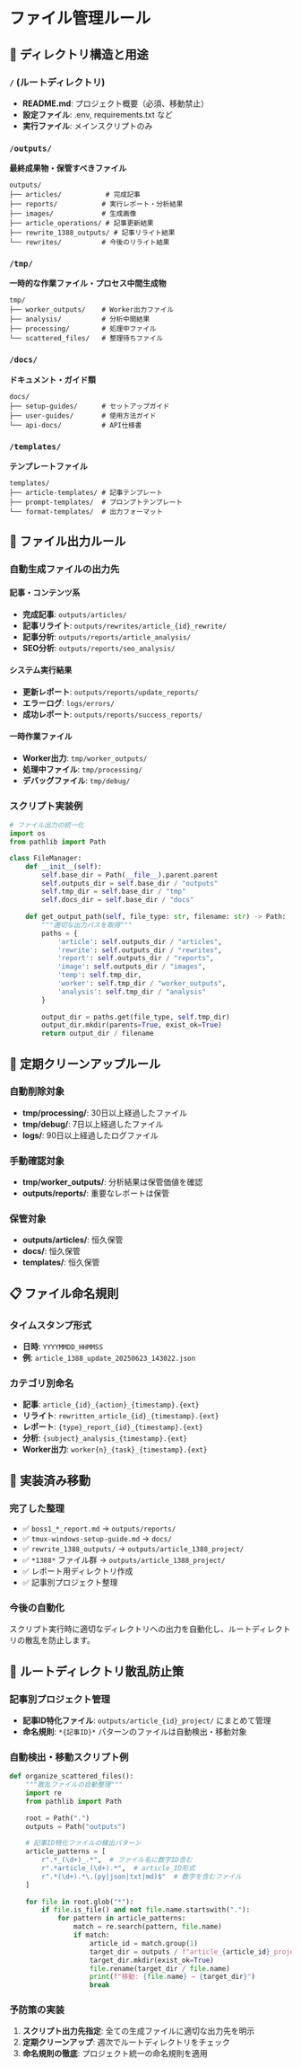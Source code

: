 # ファイル管理ルール

## 📂 ディレクトリ構造と用途

### `/` (ルートディレクトリ)
- **README.md**: プロジェクト概要（必須、移動禁止）
- **設定ファイル**: .env, requirements.txt など
- **実行ファイル**: メインスクリプトのみ

### `/outputs/`
**最終成果物・保管すべきファイル**
```
outputs/
├── articles/           # 完成記事
├── reports/           # 実行レポート・分析結果
├── images/            # 生成画像
├── article_operations/ # 記事更新結果
├── rewrite_1388_outputs/ # 記事リライト結果
└── rewrites/          # 今後のリライト結果
```

### `/tmp/`
**一時的な作業ファイル・プロセス中間生成物**
```
tmp/
├── worker_outputs/    # Worker出力ファイル
├── analysis/          # 分析中間結果
├── processing/        # 処理中ファイル
└── scattered_files/   # 整理待ちファイル
```

### `/docs/`
**ドキュメント・ガイド類**
```
docs/
├── setup-guides/      # セットアップガイド
├── user-guides/       # 使用方法ガイド
└── api-docs/          # API仕様書
```

### `/templates/`
**テンプレートファイル**
```
templates/
├── article-templates/ # 記事テンプレート
├── prompt-templates/  # プロンプトテンプレート
└── format-templates/  # 出力フォーマット
```

## 🔄 ファイル出力ルール

### 自動生成ファイルの出力先

#### 記事・コンテンツ系
- **完成記事**: `outputs/articles/`
- **記事リライト**: `outputs/rewrites/article_{id}_rewrite/`
- **記事分析**: `outputs/reports/article_analysis/`
- **SEO分析**: `outputs/reports/seo_analysis/`

#### システム実行結果
- **更新レポート**: `outputs/reports/update_reports/`
- **エラーログ**: `logs/errors/`
- **成功レポート**: `outputs/reports/success_reports/`

#### 一時作業ファイル
- **Worker出力**: `tmp/worker_outputs/`
- **処理中ファイル**: `tmp/processing/`
- **デバッグファイル**: `tmp/debug/`

### スクリプト実装例

```python
# ファイル出力の統一化
import os
from pathlib import Path

class FileManager:
    def __init__(self):
        self.base_dir = Path(__file__).parent.parent
        self.outputs_dir = self.base_dir / "outputs"
        self.tmp_dir = self.base_dir / "tmp"
        self.docs_dir = self.base_dir / "docs"
    
    def get_output_path(self, file_type: str, filename: str) -> Path:
        """適切な出力パスを取得"""
        paths = {
            'article': self.outputs_dir / "articles",
            'rewrite': self.outputs_dir / "rewrites",
            'report': self.outputs_dir / "reports", 
            'image': self.outputs_dir / "images",
            'temp': self.tmp_dir,
            'worker': self.tmp_dir / "worker_outputs",
            'analysis': self.tmp_dir / "analysis"
        }
        
        output_dir = paths.get(file_type, self.tmp_dir)
        output_dir.mkdir(parents=True, exist_ok=True)
        return output_dir / filename
```

## 🧹 定期クリーンアップルール

### 自動削除対象
- **tmp/processing/**: 30日以上経過したファイル
- **tmp/debug/**: 7日以上経過したファイル
- **logs/**: 90日以上経過したログファイル

### 手動確認対象
- **tmp/worker_outputs/**: 分析結果は保管価値を確認
- **outputs/reports/**: 重要なレポートは保管

### 保管対象
- **outputs/articles/**: 恒久保管
- **docs/**: 恒久保管
- **templates/**: 恒久保管

## 📋 ファイル命名規則

### タイムスタンプ形式
- **日時**: `YYYYMMDD_HHMMSS`
- **例**: `article_1388_update_20250623_143022.json`

### カテゴリ別命名
- **記事**: `article_{id}_{action}_{timestamp}.{ext}`
- **リライト**: `rewritten_article_{id}_{timestamp}.{ext}`
- **レポート**: `{type}_report_{id}_{timestamp}.{ext}`
- **分析**: `{subject}_analysis_{timestamp}.{ext}`
- **Worker出力**: `worker{n}_{task}_{timestamp}.{ext}`

## 🚀 実装済み移動

### 完了した整理
- ✅ `boss1_*_report.md` → `outputs/reports/`
- ✅ `tmux-windows-setup-guide.md` → `docs/`
- ✅ `rewrite_1388_outputs/` → `outputs/article_1388_project/`
- ✅ `*1388*` ファイル群 → `outputs/article_1388_project/`
- ✅ レポート用ディレクトリ作成
- ✅ 記事別プロジェクト整理

### 今後の自動化
スクリプト実行時に適切なディレクトリへの出力を自動化し、ルートディレクトリの散乱を防止します。

## 🚫 ルートディレクトリ散乱防止策

### 記事別プロジェクト管理
- **記事ID特化ファイル**: `outputs/article_{id}_project/` にまとめて管理
- **命名規則**: `*{記事ID}*` パターンのファイルは自動検出・移動対象

### 自動検出・移動スクリプト例
```python
def organize_scattered_files():
    """散乱ファイルの自動整理"""
    import re
    from pathlib import Path
    
    root = Path(".")
    outputs = Path("outputs")
    
    # 記事ID特化ファイルの検出パターン
    article_patterns = [
        r".*_(\d+)_.*",  # ファイル名に数字ID含む
        r".*article_(\d+).*",  # article_ID形式
        r".*(\d+).*\.(py|json|txt|md)$"  # 数字を含むファイル
    ]
    
    for file in root.glob("*"):
        if file.is_file() and not file.name.startswith("."):
            for pattern in article_patterns:
                match = re.search(pattern, file.name)
                if match:
                    article_id = match.group(1)
                    target_dir = outputs / f"article_{article_id}_project"
                    target_dir.mkdir(exist_ok=True)
                    file.rename(target_dir / file.name)
                    print(f"移動: {file.name} → {target_dir}")
                    break
```

### 予防策の実装
1. **スクリプト出力先指定**: 全ての生成ファイルに適切な出力先を明示
2. **定期クリーンアップ**: 週次でルートディレクトリをチェック
3. **命名規則の徹底**: プロジェクト統一の命名規則を適用